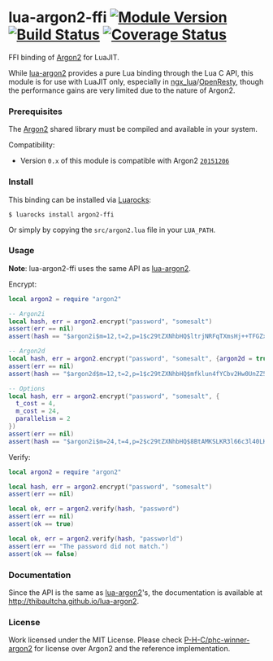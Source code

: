 # lua-argon2-ffi [![Module Version][badge-version-image]][luarocks-argon2-ffi] [![Build Status][badge-travis-image]][badge-travis-url] [![Coverage Status][badge-coveralls-image]][badge-coveralls-url]

FFI binding of [Argon2] for LuaJIT.

While [lua-argon2] provides a pure Lua binding through the Lua C API, this module is for use with LuaJIT only, especially in [ngx_lua]/[OpenResty], though the performance gains are very limited due to the nature of Argon2.

### Prerequisites

The [Argon2] shared library must be compiled and available in your system.

Compatibility:
- Version `0.x` of this module is compatible with Argon2 [`20151206`](https://github.com/P-H-C/phc-winner-argon2/releases/tag/20151206)

### Install

This binding can be installed via [Luarocks](https://luarocks.org):

```
$ luarocks install argon2-ffi
```

Or simply by copying the `src/argon2.lua` file in your `LUA_PATH`.

### Usage

**Note**: lua-argon2-ffi uses the same API as [lua-argon2].

Encrypt:

```lua
local argon2 = require "argon2"

-- Argon2i
local hash, err = argon2.encrypt("password", "somesalt")
assert(err == nil)
assert(hash == "$argon2i$m=12,t=2,p=1$c29tZXNhbHQ$ltrjNRFqTXmsHj++TFGZxg+zSg8hSrrSJiViCRns1HM")

-- Argon2d
local hash, err = argon2.encrypt("password", "somesalt", {argon2d = true})
assert(err == nil)
assert(hash == "$argon2d$m=12,t=2,p=1$c29tZXNhbHQ$mfklun4fYCbv2Hw0UnZZ56xAqWbjD+XRMSN9h6SfLe4")

-- Options
local hash, err = argon2.encrypt("password", "somesalt", {
  t_cost = 4,
  m_cost = 24,
  parallelism = 2
})
assert(err == nil)
assert(hash == "$argon2i$m=24,t=4,p=2$c29tZXNhbHQ$8BtAMKSLKR3l66c3l40LKrg09NwLD7hJYfSqoLQyKEE")
```

Verify:

```lua
local argon2 = require "argon2"

local hash, err = argon2.encrypt("password", "somesalt")
assert(err == nil)

local ok, err = argon2.verify(hash, "password")
assert(err == nil)
assert(ok == true)

local ok, err = argon2.verify(hash, "passworld")
assert(err == "The password did not match.")
assert(ok == false)
```

### Documentation

Since the API is the same as [lua-argon2]'s, the documentation is available at <http://thibaultcha.github.io/lua-argon2>.

### License

Work licensed under the MIT License. Please check [P-H-C/phc-winner-argon2][Argon2] for license over Argon2 and the reference implementation.

[Argon2]: https://github.com/P-H-C/phc-winner-argon2
[lua-argon2]: https://github.com/thibaultCha/lua-argon2
[luarocks-argon2-ffi]: http://luarocks.org/modules/thibaultcha/argon2-ffi

[ngx_lua]: https://github.com/openresty/lua-nginx-module
[OpenResty]: https://openresty.org

[badge-travis-url]: https://travis-ci.org/thibaultCha/lua-argon2-ffi
[badge-travis-image]: https://travis-ci.org/thibaultCha/lua-argon2-ffi.svg?branch=master
[badge-version-image]: https://img.shields.io/badge/version-0.0.1-blue.svg?style=flat
[badge-coveralls-url]: https://coveralls.io/github/thibaultCha/lua-argon2-ffi?branch=master
[badge-coveralls-image]: https://coveralls.io/repos/github/thibaultCha/lua-argon2-ffi/badge.svg?branch=master
